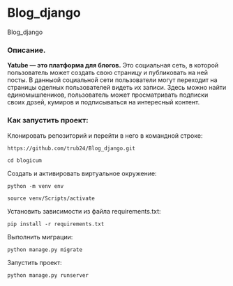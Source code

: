 # Blog_django
Blog_django
### Описание.
**Yatube — это платформа для блогов.**
Это социальная сеть, в которой пользователь может создать свою страницу и публиковать на ней посты.
В данныой социальной сети пользователи могут переходит на страницы оделных пользователей видеть их записи.
Здесь можно найти единомышлеников, пользователь может просматривать подписки своих дрзей, кумиров и подписываться на интересный контент.
### Как запустить проект:

Клонировать репозиторий и перейти в него в командной строке:

```
https://github.com/trub24/Blog_django.git
```

```
cd blogicum
```

Cоздать и активировать виртуальное окружение:

```
python -m venv env
```

```
source venv/Scripts/activate
```

Установить зависимости из файла requirements.txt:

```
pip install -r requirements.txt
```

Выполнить миграции:

```
python manage.py migrate
```

Запустить проект:

```
python manage.py runserver
```

